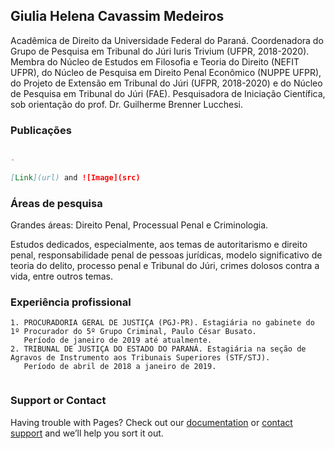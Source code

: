 ## Giulia Helena Cavassim Medeiros

Acadêmica de Direito da Universidade Federal do Paraná.
Coordenadora do Grupo de Pesquisa em Tribunal do Júri Iuris Trivium (UFPR, 2018-2020).
Membra do Núcleo de Estudos em Filosofia e Teoria do Direito (NEFIT UFPR), do Núcleo de Pesquisa em Direito Penal Econômico (NUPPE UFPR), do Projeto de Extensão em Tribunal do Júri (UFPR, 2018-2020) e do Núcleo de Pesquisa em Tribunal do Júri (FAE).
Pesquisadora de Iniciação Científica, sob orientação do prof. Dr. Guilherme Brenner Lucchesi.

### Publicações

```markdown

- 

[Link](url) and ![Image](src)
```

### Áreas de pesquisa

Grandes áreas: Direito Penal, Processual Penal e Criminologia.

Estudos dedicados, especialmente, aos temas de autoritarismo e direito penal, responsabilidade penal de pessoas jurídicas, modelo significativo de teoria do delito, processo penal e Tribunal do Júri, crimes dolosos contra a vida, entre outros temas.

### Experiência profissional

```
1. PROCURADORIA GERAL DE JUSTIÇA (PGJ-PR). Estagiária no gabinete do 1º Procurador do 5º Grupo Criminal, Paulo César Busato.
   Período de janeiro de 2019 até atualmente.
2. TRIBUNAL DE JUSTIÇA DO ESTADO DO PARANÁ. Estagiária na seção de Agravos de Instrumento aos Tribunais Superiores (STF/STJ).
   Período de abril de 2018 a janeiro de 2019.
   
```

### Support or Contact

Having trouble with Pages? Check out our [documentation](https://docs.github.com/categories/github-pages-basics/) or [contact support](https://github.com/contact) and we’ll help you sort it out.
